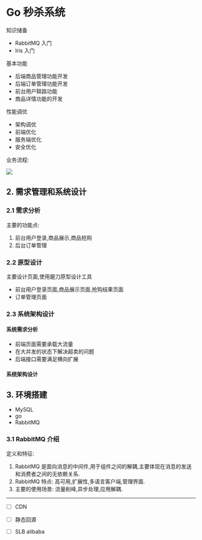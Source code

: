 # Go 秒杀系统
知识储备
- RabbitMQ 入门
- Iris 入门

基本功能
- 后端商品管理功能开发
- 后端订单管理功能开发
- 前台用户鞥路功能
- 商品详情功能的开发

性能调优
- 架构调优
- 前端优化
- 服务端优化
- 安全优化

业务流程:

![](https://tva1.sinaimg.cn/large/007S8ZIlgy1gfwwo4ldzzj31gm0u0qdr.jpg)


## 2. 需求管理和系统设计
### 2.1 需求分析

主要的功能点:
1. 前台用户登录,商品展示,商品抢购
2. 后台订单管理

### 2.2 原型设计

主要设计页面,使用磨刀原型设计工具
- 前台用户登录页面,商品展示页面,抢购结果页面
- 订单管理页面

### 2.3 系统架构设计

#### 系统需求分析

- 前端页面需要承载大流量
- 在大并发的状态下解决超卖的问题
- 后端接口需要满足横向扩展

#### 系统架构设计


## 3. 环境搭建
- MySQL
- go
- RabbitMQ

### 3.1 RabbitMQ 介绍
定义和特征:

1. RabbitMQ 是面向消息的中间件,用于组件之间的解耦,主要体现在消息的发送和消费者之间的无依赖关系.
2. RabbitMQ 特点: 高可用,扩展性,多语言客户端,管理界面.
3. 主要的使用场景: 流量削峰,异步处理,应用解耦.





---

- [ ] CDN
- [ ] 静态回源
- [ ] SLB alibaba

